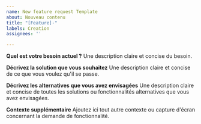 ```yaml
---
name: New feature request Template
about: Nouveau contenu
title: "[Feature]-"
labels: Creation
assignees: ''

---
```


**Quel est votre besoin actuel ?**
Une description claire et concise du besoin.

**Décrivez la solution que vous souhaitez**
Une description claire et concise de ce que vous voulez qu'il se passe.

**Décrivez les alternatives que vous avez envisagées**
Une description claire et concise de toutes les solutions ou fonctionnalités alternatives que vous avez envisagées.

**Contexte supplémentaire**
Ajoutez ici tout autre contexte ou capture d'écran concernant la demande de fonctionnalité.
